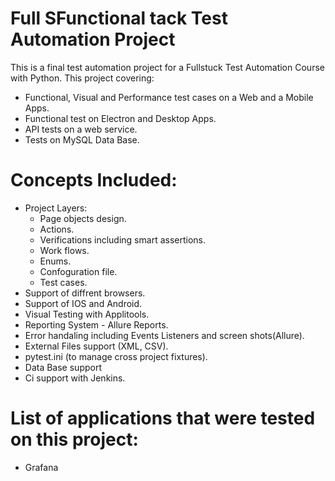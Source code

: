 # Full SFunctional tack Test Automation Project
This is a final test automation project for a Fullstuck Test Automation Course with Python.
This project covering:
* Functional, Visual and Performance test cases on a Web and a Mobile Apps.
* Functional test on Electron and Desktop Apps.
* API tests on a web service.
* Tests on MySQL Data Base.

# Concepts Included: 
* Project Layers: 
  * Page objects design.
  * Actions.
  * Verifications including smart assertions.
  * Work flows.
  * Enums.
  * Confoguration file.
  * Test cases.
* Support of diffrent browsers.
* Support of IOS and Android. 
* Visual Testing with Applitools.
* Reporting System - Allure Reports. 
* Error handaling including Events Listeners and screen shots(Allure).  
* External Files support (XML, CSV).
* pytest.ini (to manage cross project fixtures).
* Data Base support
* Ci support with Jenkins.

# List of applications that were tested on this project: 
* Grafana
